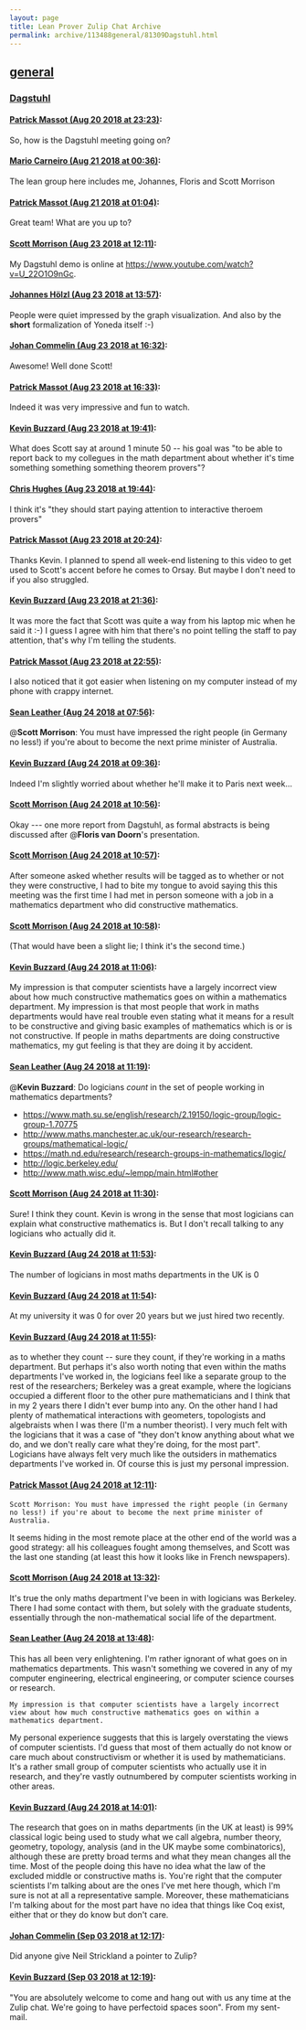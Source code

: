```yaml
---
layout: page
title: Lean Prover Zulip Chat Archive 
permalink: archive/113488general/81309Dagstuhl.html
---
```


## [general](index.html)
### [Dagstuhl](81309Dagstuhl.html)

#### [Patrick Massot (Aug 20 2018 at 23:23)](https://leanprover.zulipchat.com/#narrow/stream/113488-general/topic/Dagstuhl/near/132481772):
So, how is the Dagstuhl meeting going on?

#### [Mario Carneiro (Aug 21 2018 at 00:36)](https://leanprover.zulipchat.com/#narrow/stream/113488-general/topic/Dagstuhl/near/132485203):
The lean group here includes me, Johannes, Floris and Scott Morrison

#### [Patrick Massot (Aug 21 2018 at 01:04)](https://leanprover.zulipchat.com/#narrow/stream/113488-general/topic/Dagstuhl/near/132486511):
Great team! What are you up to?

#### [Scott Morrison (Aug 23 2018 at 12:11)](https://leanprover.zulipchat.com/#narrow/stream/113488-general/topic/Dagstuhl/near/132629103):
My Dagstuhl demo is online at <https://www.youtube.com/watch?v=U_22O1O9nGc>.

#### [Johannes Hölzl (Aug 23 2018 at 13:57)](https://leanprover.zulipchat.com/#narrow/stream/113488-general/topic/Dagstuhl/near/132633173):
People were quiet impressed by the  graph visualization. And also by the **short** formalization of Yoneda itself :-)

#### [Johan Commelin (Aug 23 2018 at 16:32)](https://leanprover.zulipchat.com/#narrow/stream/113488-general/topic/Dagstuhl/near/132640902):
Awesome! Well done Scott!

#### [Patrick Massot (Aug 23 2018 at 16:33)](https://leanprover.zulipchat.com/#narrow/stream/113488-general/topic/Dagstuhl/near/132640978):
Indeed it was very impressive and fun to watch.

#### [Kevin Buzzard (Aug 23 2018 at 19:41)](https://leanprover.zulipchat.com/#narrow/stream/113488-general/topic/Dagstuhl/near/132651002):
What does Scott say at around 1 minute 50 -- his goal was "to be able to report back to my collegues in the math department about whether it's time something something something theorem provers"?

#### [Chris Hughes (Aug 23 2018 at 19:44)](https://leanprover.zulipchat.com/#narrow/stream/113488-general/topic/Dagstuhl/near/132651180):
I think it's "they should start paying attention to interactive theroem provers"

#### [Patrick Massot (Aug 23 2018 at 20:24)](https://leanprover.zulipchat.com/#narrow/stream/113488-general/topic/Dagstuhl/near/132653276):
Thanks Kevin. I planned to spend all week-end listening to this video to get used to Scott's accent before he comes to Orsay. But maybe I don't need to if you also struggled.

#### [Kevin Buzzard (Aug 23 2018 at 21:36)](https://leanprover.zulipchat.com/#narrow/stream/113488-general/topic/Dagstuhl/near/132656462):
It was more the fact that Scott was quite a way from his laptop mic when he said it :-) I guess I agree with him that there's no point telling the staff to pay attention, that's why I'm telling the students.

#### [Patrick Massot (Aug 23 2018 at 22:55)](https://leanprover.zulipchat.com/#narrow/stream/113488-general/topic/Dagstuhl/near/132660198):
I also noticed that it got easier when listening on my computer instead of my phone with crappy internet.

#### [Sean Leather (Aug 24 2018 at 07:56)](https://leanprover.zulipchat.com/#narrow/stream/113488-general/topic/Dagstuhl/near/132678601):
@**Scott Morrison**: You must have impressed the right people (in Germany no less!) if you're about to become the next prime minister of Australia.

#### [Kevin Buzzard (Aug 24 2018 at 09:36)](https://leanprover.zulipchat.com/#narrow/stream/113488-general/topic/Dagstuhl/near/132681837):
Indeed I'm slightly worried about whether he'll make it to Paris next week...

#### [Scott Morrison (Aug 24 2018 at 10:56)](https://leanprover.zulipchat.com/#narrow/stream/113488-general/topic/Dagstuhl/near/132685187):
Okay --- one more report from Dagstuhl, as formal abstracts is being discussed after @**Floris van Doorn**'s presentation.

#### [Scott Morrison (Aug 24 2018 at 10:57)](https://leanprover.zulipchat.com/#narrow/stream/113488-general/topic/Dagstuhl/near/132685210):
After someone asked whether results will be tagged as to whether or not they were constructive, I had to bite my tongue to avoid saying this this meeting was the first time I had met in person someone with a job in a mathematics department who did constructive mathematics.

#### [Scott Morrison (Aug 24 2018 at 10:58)](https://leanprover.zulipchat.com/#narrow/stream/113488-general/topic/Dagstuhl/near/132685254):
(That would have been a slight lie; I think it's the second time.)

#### [Kevin Buzzard (Aug 24 2018 at 11:06)](https://leanprover.zulipchat.com/#narrow/stream/113488-general/topic/Dagstuhl/near/132685593):
My impression is that computer scientists have a largely incorrect view about how much constructive mathematics goes on within a mathematics department. My impression is that most people that work in maths departments would have real trouble even stating what it means for a result to be constructive and giving basic examples of mathematics which is or is not constructive. If people in maths departments are doing constructive mathematics, my gut feeling is that they are doing it by accident.

#### [Sean Leather (Aug 24 2018 at 11:19)](https://leanprover.zulipchat.com/#narrow/stream/113488-general/topic/Dagstuhl/near/132686199):
@**Kevin Buzzard**: Do logicians *count* in the set of people working in mathematics departments?
* https://www.math.su.se/english/research/2.19150/logic-group/logic-group-1.70775
* http://www.maths.manchester.ac.uk/our-research/research-groups/mathematical-logic/
* https://math.nd.edu/research/research-groups-in-mathematics/logic/
* http://logic.berkeley.edu/
* http://www.math.wisc.edu/~lempp/main.html#other

#### [Scott Morrison (Aug 24 2018 at 11:30)](https://leanprover.zulipchat.com/#narrow/stream/113488-general/topic/Dagstuhl/near/132686690):
Sure! I think they count. Kevin is wrong in the sense that most logicians can explain what constructive mathematics is. But I don't recall talking to any logicians who actually did it.

#### [Kevin Buzzard (Aug 24 2018 at 11:53)](https://leanprover.zulipchat.com/#narrow/stream/113488-general/topic/Dagstuhl/near/132687652):
The number of logicians in most maths departments in the UK is 0

#### [Kevin Buzzard (Aug 24 2018 at 11:54)](https://leanprover.zulipchat.com/#narrow/stream/113488-general/topic/Dagstuhl/near/132687700):
At my university it was 0 for over 20 years but we just hired two recently.

#### [Kevin Buzzard (Aug 24 2018 at 11:55)](https://leanprover.zulipchat.com/#narrow/stream/113488-general/topic/Dagstuhl/near/132687739):
as to whether they count -- sure they count, if they're working in a maths department. But perhaps it's also worth noting that even within the maths departments I've worked in, the logicians feel like a separate group to the rest of the researchers; Berkeley was a great example, where the logicians occupied a different floor to the other pure mathematicians and I think that in my 2 years there I didn't ever bump into any. On the other hand I had plenty of mathematical interactions with geometers, topologists and algebraists when I was there (I'm a number theorist). I very much felt with the logicians that it was a case of "they don't know anything about what we do, and we don't really care what they're doing, for the most part". Logicians have always felt very much like the outsiders in mathematics departments I've worked in. Of course this is just my personal impression.

#### [Patrick Massot (Aug 24 2018 at 12:11)](https://leanprover.zulipchat.com/#narrow/stream/113488-general/topic/Dagstuhl/near/132688388):
```quote
Scott Morrison: You must have impressed the right people (in Germany no less!) if you're about to become the next prime minister of Australia.
```
It seems hiding in the most remote place at the other end of the world was a good strategy: all his colleagues fought among themselves, and Scott was the last one standing (at least this how it looks like in French newspapers).

#### [Scott Morrison (Aug 24 2018 at 13:32)](https://leanprover.zulipchat.com/#narrow/stream/113488-general/topic/Dagstuhl/near/132691454):
It's true the only maths department I've been in with logicians was Berkeley. There I had some contact with them, but solely with the graduate students, essentially through the non-mathematical social life of the department.

#### [Sean Leather (Aug 24 2018 at 13:48)](https://leanprover.zulipchat.com/#narrow/stream/113488-general/topic/Dagstuhl/near/132692095):
This has all been very enlightening. I'm rather ignorant of what goes on in mathematics departments. This wasn't something we covered in any of my computer engineering, electrical engineering, or computer science courses or research.

```quote
My impression is that computer scientists have a largely incorrect view about how much constructive mathematics goes on within a mathematics department.
```

My personal experience suggests that this is largely overstating the views of computer scientists. I'd guess that most of them actually do not know or care much about constructivism or whether it is used by mathematicians. It's a rather small group of computer scientists who actually use it in research, and they're vastly outnumbered by computer scientists working in other areas.

#### [Kevin Buzzard (Aug 24 2018 at 14:01)](https://leanprover.zulipchat.com/#narrow/stream/113488-general/topic/Dagstuhl/near/132692558):
The research that goes on in maths departments (in the UK at least) is 99% classical logic being used to study what we call algebra, number theory, geometry, topology, analysis (and in the UK maybe some combinatorics), although these are pretty broad terms and what they mean changes all the time. Most of the people doing this have no idea what the law of the excluded middle or constructive maths is. You're right that the computer scientists I'm talking about are the ones I've met here though, which I'm sure is not at all a representative sample. Moreover, these mathematicians I'm talking about for the most part have no idea that things like Coq exist, either that or they do know but don't care.

#### [Johan Commelin (Sep 03 2018 at 12:17)](https://leanprover.zulipchat.com/#narrow/stream/113488-general/topic/Dagstuhl/near/133252039):
Did anyone give Neil Strickland a pointer to Zulip?

#### [Kevin Buzzard (Sep 03 2018 at 12:19)](https://leanprover.zulipchat.com/#narrow/stream/113488-general/topic/Dagstuhl/near/133252096):
"You are absolutely welcome to come and hang out with us any time at the Zulip chat. We're going to have perfectoid spaces soon". From my sent-mail.

